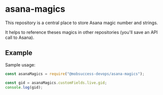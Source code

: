 # asana-magics

This repository is a central place to store Asana magic number and strings.

It helps to reference theses magics in other repositories (you'll save an API
call to Asana).

## Example

Sample usage:

```js
const asanaMagics = require("@mobsuccess-devops/asana-magics");

const gid = asanaMagics.customFields.live.gid;
console.log(gid);
```
